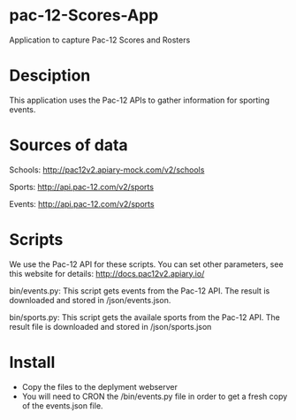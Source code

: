 pac-12-Scores-App
=================

Application to capture Pac-12 Scores and Rosters


Desciption
==========

This application uses the Pac-12 APIs to gather information for sporting events. 

Sources of data
==============

Schools: http://pac12v2.apiary-mock.com/v2/schools

Sports: http://api.pac-12.com/v2/sports

Events: http://api.pac-12.com/v2/sports

Scripts
=======
We use the Pac-12 API for these scripts. You can set other parameters, see this website for details: http://docs.pac12v2.apiary.io/

bin/events.py: This script gets events from the Pac-12 API. The result is downloaded and stored in /json/events.json.

bin/sports.py: This script gets the availale sports from the Pac-12 API. The result file is downloaded and stored in /json/sports.json


Install
=======

* Copy the files to the deplyment webserver
* You will need to CRON the /bin/events.py file in order to get a fresh copy of the events.json file. 

